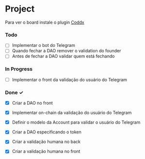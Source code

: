 # Project

Para ver o board instale o plugin [Coddx](https://marketplace.visualstudio.com/items?itemName=coddx.coddx-alpha)

### Todo

- [ ] Implementar o bot do Telegram  
- [ ] Quando fechar a DAO remover o validation do founder  
- [ ] Antes de fechar a DAO validar quem está fechando  

### In Progress

- [ ] Implementar o front da validação do usuário do Telegram  

### Done ✓

- [x] Criar a DAO no front  
- [x] Implementar on-chain da validação do usuário do Telegram  
- [x] Definir o modelo da Account para validar o usuário do Telegram  
- [x] Criar a DAO especificando o token  
- [x] Criar a validação humana no back  
- [x] Criar a validação humana no front  

